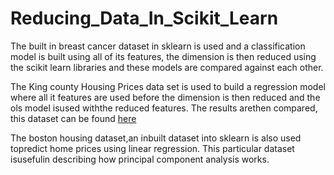 # Reducing_Data_In_Scikit_Learn

The built in breast cancer dataset in sklearn is used and a classification model is built using all of its features, the dimension is then reduced using the scikit learn libraries and these models are compared against each other. 

The King county Housing Prices data set is used to build a regression model where all it features are used before the dimension is then reduced and the ols model isused withthe reduced features. The results arethen compared, this dataset can be found <a href=https://www.kaggle.com/harlfoxem/housesalesprediction target='_blank'>here</a>

The boston housing dataset,an inbuilt dataset into sklearn is also used topredict home prices using linear regression. This particular dataset isusefulin describing how principal component analysis works.
